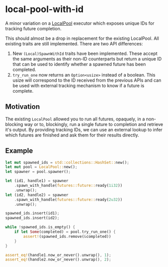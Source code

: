 # local-pool-with-id
A minor variation on a [LocalPool](https://docs.rs/futures/0.3/futures/executor/struct.LocalPool.html) executor which exposes unique IDs for tracking future completion.

This should almost be a drop in replacement for the existing LocalPool. All existing traits are still implemented. There are two API differences:
1. New `(Local)SpawnWithId` traits have been implemented. These accept the same arguments as their non-ID counterparts but return a unique ID that can be used to identify whether a spawned future has been completed.
2. `try_run_one` now returns an `Option<usize>` instead of a boolean. This usize will correspond to the ID received from the previous APIs and can be used with external tracking mechanism to know if a future is complete.

## Motivation
The existing `LocalPool` allowed you to run all futures, opaquely, in a non-blocking way or to, blockingly, run a single future to completion and retrieve it's output. By providing tracking IDs, we can use an external lookup to infer which futures are finished and ask them for their results directly.   

## Example
```rust
let mut spawned_ids = std::collections::HashSet::new();
let mut pool = LocalPool::new();
let spawner = pool.spawner();

let (id1, handle1) = spawner
    .spawn_with_handle(futures::future::ready(1i32))
    .unwrap();
let (id2, handle2) = spawner
    .spawn_with_handle(futures::future::ready(2u32))
    .unwrap();

spawned_ids.insert(id1);
spawned_ids.insert(id2);

while !spawned_ids.is_empty() {
    if let Some(completed) = pool.try_run_one() {
        assert!(spawned_ids.remove(&completed))
    }
}

assert_eq!(handle1.now_or_never().unwrap(), 1);
assert_eq!(handle2.now_or_never().unwrap(), 2);
``` 